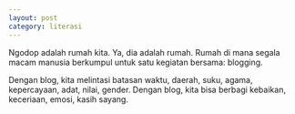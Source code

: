 ```yaml
---
layout: post
category: literasi
---
```


Ngodop adalah rumah kita. Ya, dia adalah rumah. Rumah di mana segala macam manusia berkumpul untuk satu kegiatan bersama: blogging.

Dengan blog, kita melintasi batasan waktu, daerah, suku, agama, kepercayaan, adat, nilai, gender. Dengan blog, kita bisa berbagi kebaikan, keceriaan, emosi, kasih sayang.
